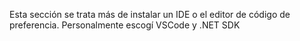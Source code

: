 
Esta sección se trata más de instalar un IDE o el editor de código de preferencia. 
Personalmente escogí VSCode y .NET SDK